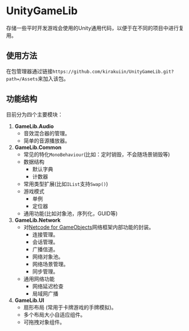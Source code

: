 # UnityGameLib

存储一些平时开发游戏会使用的Unity通用代码，以便于在不同的项目中进行复用。

## 使用方法

在包管理器通过链接`https://github.com/kirakuiin/UnityGameLib.git?path=/Assets`来加入该包。

## 功能结构

目前分为四个主要模块：

1. **GameLib.Audio**
   * 音效混合器的管理。
   * 简单的音源播放器。
2. **GameLib.Common**
   * 常见的特化`MonoBehaviour`(比如：定时销毁，不会随场景销毁等)
   * 数据结构
     * 默认字典
     * 计数器
   * 常用类型扩展(比如`IList`支持`Swap()`)
   * 游戏模式
     * 单例
     * 定位器
   * 通用功能(比如对象池，序列化，GUID等)
3. **GameLib.Network**
   * 对[Netcode for GameObjects](https://docs-multiplayer.unity3d.com/netcode/1.9.1/about/)网络框架内部功能的封装。
     * 连接管理。
     * 会话管理。
     * 广播信道。
     * 网络对象池。
     * 网络场景管理。
     * 同步管理。
   * 通用网络功能
     * 网络延迟检查
     * 局域网广播
4. **GameLib.UI**
   * 扇形布局 (常用于卡牌游戏的手牌模拟)。
   * 多个布局大小自适应组件。
   * 可拖拽对象组件。